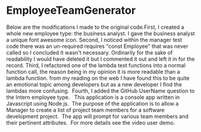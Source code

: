 # EmployeeTeamGenerator
Below are the modifications I made to the original code.First, I created a whole new employee type: the business analyst. I gave the business analyst a unique font awesome icon. Second, I noticed within the manager test code there was an un-required requires "const Employee" that was never called so I concluded it wasn't necessary. Ordinarily for the sake of readability I would have deleted it but I commented it out and left it in for the record. Third, I refactored one of the lambda test functions into a normal function call, the reason being in my opinion it is more readable than a lambda function. from my reading on the web I have found this to be quite an emotional topic among developers but as a new developer I find the lambdas more confusing.  Fourth, I added the GitHub UserName question to the Intern employee type.  
This application is a console app written in Javascript using Node.js.  The purpose of the application is to allow a Manager to create a list of project team members for a software development project.  The app will prompt for various team members and their pertinent attributes.  For more details see the video user demo.